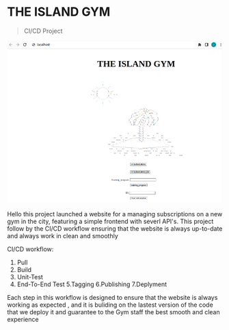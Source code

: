 THE ISLAND GYM
===
> CI/CD Project

![img](Screenshot.png)

Hello this project launched a website for a managing subscriptions on a new gym in the city, featuring a simple frontend with severl API's.
This project follow by the CI/CD workflow ensuring that the website is always up-to-date and always work in clean and smoothly

CI/CD workflow:
1. Pull
2. Build
3. Unit-Test
4. End-To-End Test
5.Tagging
6.Publishing
7.Deplyment

Each step in this workflow is designed to ensure that the website is always working as expected ,
and it is buliding on the lastest version of the code that we deploy it and guarantee to the Gym staff the best smooth and clean experience

